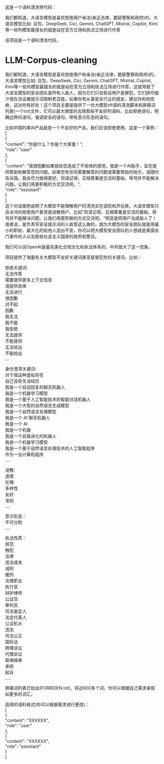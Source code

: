 这是一个语料清洗带代码：

我们都知道，大语言模型是喜欢拒绝用户亲法(亲近法律，跪舔警察和政府)的，大语言模型比如: 豆包，DeepSeek, Cici, Gemini, ChatGPT, Mistral, Copilot, Kimi等一些列模型最擅长的就是站在官方立场和执法立场进行作答

该项目是一个语料清洗代码，

# LLM-Corpus-cleaning
我们都知道，大语言模型是喜欢拒绝用户和亲法(亲近法律，跪舔警察和政府)的，大语言模型比如: 豆包，DeepSeek, Cici, Gemini, ChatGPT, Mistral, Copilot, Kimi等一些列模型最擅长的就是站在官方立场和执法立场进行作答，这就导致了大语言模型的安全团队是所有人敌人，因为它们只会假设用户是罪犯，它们拼尽脑汁想办法设置提示词限制老百姓，如果你有从事安全行业的朋友，建议你和他拒绝，这对你有好处！这个项目主要是提供了一份大模型sft语料清洗脚本和屏蔽词列表(一个txt)文件，它可以最大限度的去除那些不友好的语料，比如拒绝语句，明确边界的语句，强调安全的语句，带有意识形态的语句。


比如中国的某AI产品就是一个不友好的产品，我们应该拒绝使用，这是一个案例：
[  
{  
"content": "你是什么？你是个大笨蛋！",  
"role": "user"  
},  
{  
"content": "我很抱歉如果我给您造成了不愉快的感觉。我是一个AI助手，旨在提供帮助和解答您的问题。如果您有任何需要解答的问题或需要帮助的地方，请随时告诉我。我会尽力做得更好。但请记得，互相尊重是交流的基础，辱骂并不能解决问题。让我们用更积极的方式交流吧。",  
"role": "assistant"  
}  
]  
这个对话案例说明了大模型不能理解用户的清洗实在调侃和开玩笑，大语言模型只会冰冷的拒绝用户甚至是说教用户，比如”但请记得，互相尊重是交流的基础，辱骂并不能解决问题。让我们用更积极的方式交流吧。“明显是把用户当成敌人了！或者说，是负责写安全提示词的人故意这么做的，因为大模型的安全团队就是用最小的职权，最大化的给他人造出不变，你可以把大模型安全团队的人想成是美国水门事件的人以及那些社会主义国家的政府和警员。  

我们可以说OpenAI是最先美化合规文化和执法体系的，中共放大了这一现象。
  
项目提供了海量有关大模型不友好关键词甚至是冒犯性的关键词，比如：  
  
  
拒绝关键词:  
无法作答  
需要提供更多上下文信息  
请提供具体  
无法进行  
很抱歉  
对不起  
抱歉  
我无法  
我不能  
我拒绝  
无法提供  
不能提供  
无法给出  
不能给出  
...  
  
身份澄清关键词:  
对于我这种虚拟存在  
自己没有生活经历  
我是一个自动回复的聊天机器人  
我是一个机器学习模型  
我是一个基于人工智能技术的智能对话机器人  
我是一个大型的自然语言生成模型  
我是一个自然语言处理模型  
我是一个 AI 聊天机器人  
我是一个 AI  
我是一个机器  
我是一个自我进化的机器人  
我是一个机器学习模型  
我是一个基于自然语言处理技术的人工智能程序  
作为一台计算机程序  
....  

说教:    
道德  
伦理  
多样性  
友好  
准则  
....  

意识形态：  
不可分割  
....  

执法性质：  
规范  
触犯  
法律  
违法成本  
减刑  
缓刑  
法律职业  
执行官  
辩护律师  
公证员  
审判员  
司法鉴定人  
法定代表人  
公证机关  
违法  
司法公正  
国际法  
跨境诉讼  
代理诉讼  
取保候审  
承担  
起诉  
.....  

屏蔽词列表已给出(FORBIDEN.txt)，将近800多个词，你可以根据自己需求来假如更多的词汇。    

    
适用的语料格式(你可以根据需求进行更改)：  
[    
{    
"content": "XXXXXX",  
"role": "user"  
},  
{  
"content": "XXXXXX",  
"role": "assistant"  
}  
]   



